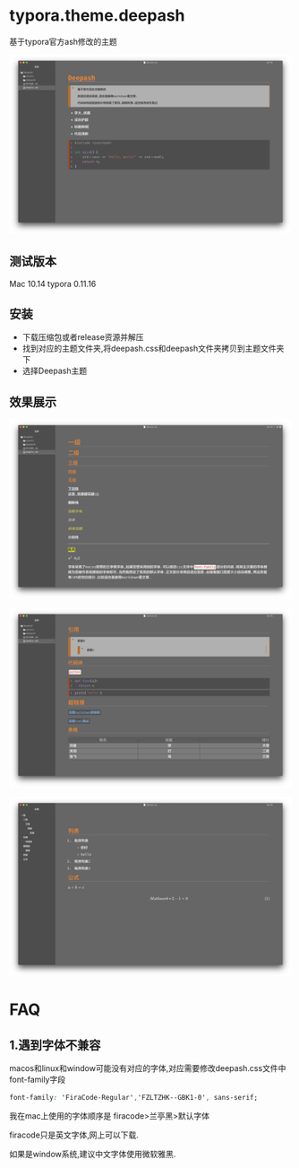 # typora.theme.deepash
基于typora官方ash修改的主题

![image-20211221152606465](assets/image-20211221152606465.png)

## 测试版本

Mac 10.14 typora 0.11.16

## 安装

- 下载压缩包或者release资源并解压
- 找到对应的主题文件夹,将deepash.css和deepash文件夹拷贝到主题文件夹下
- 选择Deepash主题

## 效果展示

![image-20211221151156881](assets/image-20211221151156881.png)

![image-20211221151802604](assets/image-20211221151802604.png)

![image-20211221151600851](assets/image-20211221151600851.png)

# FAQ

## 1.遇到字体不兼容

macos和linux和window可能没有对应的字体,对应需要修改deepash.css文件中font-family字段

```css
font-family: 'FiraCode-Regular','FZLTZHK--GBK1-0', sans-serif;
```

我在mac上使用的字体顺序是 firacode>兰亭黑>默认字体

firacode只是英文字体,网上可以下载.

如果是window系统,建议中文字体使用微软雅黑.
